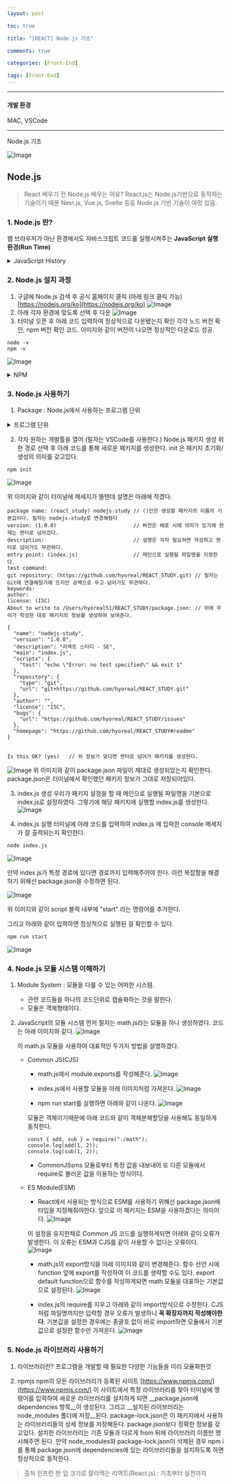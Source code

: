 ```yaml
---
layout: post

toc: true

title: "[REACT] Node.js 기초"

comments: true

categories: [Front-End]

tags: [Front-End]
---
```

---

#### 개발 환경

MAC, VSCode

---

Node.js 기초

![Image](/assets/images/nodejs.jpg)

## Node.js

> React 배우기 전 Node.js 배우는 이유?
> React.js는 Node.js기반으로 동작하는 기술이기 때문
> Next.js, Vue.js, Svelte 등등 Node.js 기반 기술이 여럿 있음.

### 1. Node.js 란?

웹 브라우저가 아닌 환경에서도 자바스크립트 코드를 실행시켜주는 __JavaScript 실행 환경(Run Time)__

<details>
<summary>JavaScript History</summary>
<div markdown="1">
    자바스크립트는 HTML에 종속된 언어로, 웹 브라우저 내에서만읜 동작을 위해 사용.
    목적이 확실하게 정해진 채로 개발된 언어이기에 JAVA, C언어와는 달리 문법 자체가 유연하고 편리한 생산성에만 중심을 두고 설계됨.
    하여 대부분의 브라우저에는 자바스크립트 엔진을 갖고있어 자바스크립트가 구동됨.
    이런 자바스크립트의 장점으로 인해 많은 개발자들이 웹브라우저에 제한되지 않고 자바스크립트가 사용되기를 바람.

    이 자바스크립트의 웹브라우저 내에서만 개발 가능한 단점을 넘어설 수 있기 위해 개발된 것이 Node.js
    Node.js는 브라우저 외의 다른 환경에서도 실행 가능하게 해줌
</div>
</details>


### 2. Node.js 설치 과정

1. 구글에 Node.js 검색 후 공식 홈페이지 클릭 (아래 링크 클릭 가능)
[https://nodejs.org/ko](https://nodejs.org/ko)
![Image](/assets/images/nodejsSearch.png)
2. 아래 각자 환경에 맞도록 선택 후 다운
![Image](/assets/images/nodejsDownload.png)
3. 터미널 오픈 후 아래 코드 입력하여 정상적으로 다운됐는지 확인
각각 노드 버전 확인, npm 버전 확인 코드.
이미지와 같이 버전이 나오면 정상적인 다운로드 성공.

```
node -v
npm -v
```

![Image](/assets/images/nodeVers.png)

<details>
<summary>NPM</summary>
<div markdown="1">
    NPM (Node Package Manager)
    Node.js프로젝트의 패키지를 관리하는 도구.
    새로운 패키지 생성 및 외부 라이브러리 설치/삭제 시 유용.
</div>
</details>

### 3. Node.js 사용하기

1. Package : Node.js에서 사용하는 프로그램 단위

<details>
<summary>프로그램 단위</summary>
<div markdown="1">
    보통 프로젝트라고 한다.
</div>
</details>

2. 각자 원하는 개발툴을 열어 (필자는 VSCode를 사용한다.) Node.js 패키지 생성 위한 경로 선택 후 아래 코드를 통해 새로운 패키지를 생성한다.
init 은 패키지 초기화/생성의 의미를 갖고있다.

```
npm init
```

![Image](/assets/images/npmInit.png)

위 이미지와 같이 터미널에 메세지가 뜰텐데 설명은 아래에 적겠다.

```
package name: (react_study) nodejs-study // ()안은 생성할 패키지의 이름의 기본값이다. 필자는 nodejs-study로 변경해줬다
version: (1.0.0)                         // 버전은 배포 시에 의미가 있기에 현재는 엔터로 넘어갔다. 
description:                             // 설명은 각자 필요하면 작성하고 엔터로 넘어가도 무관하다.
entry point: (index.js)                  // 메인으로 실행될 파일명을 지정한다.
test command: 
git repository: (https://github.com/hyoreal/REACT_STUDY.git) // 필자는 Git에 연결해뒀기에 뜨지만 공백으로 두고 넘어가도 무관하다.
keywords: 
author: 
license: (ISC) 
About to write to /Users/hyoreal51/REACT_STUDY/package.json: // 위에 우리가 작성한 대로 패키지의 정보를 생성하여 보여준다.

{
  "name": "nodejs-study",
  "version": "1.0.0",
  "description": "리액트 스터디 - SE",
  "main": "index.js",
  "scripts": {
    "test": "echo \"Error: no test specified\" && exit 1"
  },
  "repository": {
    "type": "git",
    "url": "git+https://github.com/hyoreal/REACT_STUDY.git"
  },
  "author": "",
  "license": "ISC",
  "bugs": {
    "url": "https://github.com/hyoreal/REACT_STUDY/issues"
  },
  "homepage": "https://github.com/hyoreal/REACT_STUDY#readme"
}


Is this OK? (yes)   // 위 정보가 맞다면 엔터로 넘어가 패키지를 생성한다.
```

![Image](/assets/images/packageJson.png)
위 이미지와 같이 package.json 파일이 제대로 생성되었는지 확인한다.
package.json은 터미널에서 확인했던 패키지 정보가 그대로 저장되어있다.

3. index.js 생성
우리가 패키지 설정을 할 때 메인으로 실행될 파일명을 기본으로 index.js로 설정하였다.
그렇기에 해당 패키지에 실행할 index.js를 생성한다.
![Image](/assets/images/indexJS.png)

4. index.js 실행
터미널에 아래 코드를 입력하여 index.js 에 입력한 console 메세지가 잘 출력되는지 확인한다.
```
node index.js
```

![Image](/assets/images/nodejsHelloWorld.png)

만약 index.js가 특정 경로에 있다면 경로까지 입력해주어야 한다.
이런 복잡함을 해결하기 위해선 package.json을 수정하면 된다.

![Image](/assets/images/packageJsonEdit.png)

위 이미지와 같이 script 블럭 내부에 "start" 라는 명령어를 추가한다.

그리고 아래와 같이 입력하면 정상적으로 실행된 걸 확인할 수 있다.
```
npm run start
```
![Image](/assets/images/useScript.png)

### 4. Node.js 모듈 시스템 이해하기

1. Module System : 모듈을 다룰 수 있는 어떠한 시스템. 
    - 관련 코드들을 하나의 코드단위로 캡슐화하는 것을 말한다.
    - 모듈은 객체형태이다.

2. JavaScript의 모듈 시스템
    먼저 필자는 math.js라는 모듈을 하나 생성하였다.
    코드는 아래 이미지와 같다.
    ![Image](/assets/images/mathJs.png)

    이 math.js 모듈을 사용하여 대표적인 두가지 방법을 설명하겠다.

    - Common JS(CJS)
        - math.js에서 module.exports를 작성해준다.
        ![Image](/assets/images/cjs1.png)

        - index.js에서 사용할 모듈을 아래 이미지처럼 가져온다.
        ![Image](/assets/images/cjs2.png)

        - npm run start를 실행하면 아래와 같이 나온다.
        ![Image](/assets/images/cjs3.png)

        모듈은 객체이기때문에 아래 코드와 같이 객체분해할당을 사용해도 동일하게 동작한다.
        ```
        const { add, sub } = require("./math");
        console.log(add(1, 2));
        console.log(sub(1, 2));
        ```

        - CommonJSsms 모듈로부터 특정 값을 내보내어 또 다른 모듈에서 require로 불러온 값을 이용하는 방식이다.

    - ES Module(ESM)
        - React에서 사용되는 방식으로 ESM를 사용하기 위해선 package.json에 타입을 지정해줘야한다. 앞으로 이 패키지는 ESM을 사용하겠다는 의미이다.
        ![Image](/assets/images/esm1.png)

        이 설정을 유지한채로 Common JS 코드를 실행하게되면 아래와 같이 오류가 발생한다.
        이 오류는 ESM과 CJS를 같이 사용할 수 없다는 오류이다.
        ![Image](/assets/images/esm2.png)

        - math.js의 export방식을 아래 이미지와 같이 변경해준다.
        함수 선언 시에 function 앞에 export를 작성하여 이 코드를 생략할 수도 있다.
        export default function으로 함수를 작성하게되면 math 모듈을 대표하는 기본값으로 설정된다.
        ![Image](/assets/images/ems3.png)

        - index.js의 require를 지우고 아래와 같이 import방식으로 수정한다.
        CJS처럼 파일명까지만 입력할 경우 오류가 발생하니 __꼭 확장자까지 작성해야한다__.
        기본값을 설정한 경우에는 중괄호 없이 바로 import하면 모듈에서 기본값으로 설정한 함수만 가져온다.
        ![Image](/assets/images/esm4.png)
 
### 5. Node.js 라이브러리 사용하기

1. 라이브러리란?
프로그램을 개발할 때 필요한 다양한 기능들을 미리 모듈화한것

2. npmjs
npm의 모든 라이브러리가 등록된 사이트 [https://www.npmjs.com/](https://www.npmjs.com/)
이 사이트에서 특정 라이브러리를 찾아 터미널에 명령어를 입력하여 새로운 라이브러리를 설치하게 되면 __package.json에 dependencies 항목__이 생성된다.
그리고 __설치된 라이브러리는 node_modules 폴더에 저장__된다.
package-lock.json은 이 패키지에서 사용하는 라이브러리들의 상세 정보를 저장해둔다. package.json보다 정확한 정보를 갖고있다.
설치한 라이브러리는 기존 모듈과 다르게 from 뒤에 라이브러리 이름만 명시해주면 된다.
만약 node_modules와 package-lock.json이 삭제된 경우 npm i를 통해 package.json에 dependencies에 있는 라이브러리들을 설치하도록 하면 정상적으로 동작한다.

> 출처
> 인프런 한 입 크기로 잘라먹는 리액트(React.js) : 기초부터 실전까지